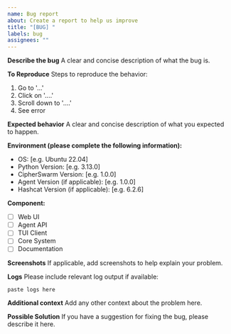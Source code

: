 ```yaml
---
name: Bug report
about: Create a report to help us improve
title: "[BUG] "
labels: bug
assignees: ""
---
```


**Describe the bug**
A clear and concise description of what the bug is.

**To Reproduce**
Steps to reproduce the behavior:

1. Go to '...'
2. Click on '....'
3. Scroll down to '....'
4. See error

**Expected behavior**
A clear and concise description of what you expected to happen.

**Environment (please complete the following information):**

- OS: [e.g. Ubuntu 22.04]
- Python Version: [e.g. 3.13.0]
- CipherSwarm Version: [e.g. 1.0.0]
- Agent Version (if applicable): [e.g. 1.0.0]
- Hashcat Version (if applicable): [e.g. 6.2.6]

**Component:**

- [ ] Web UI
- [ ] Agent API
- [ ] TUI Client
- [ ] Core System
- [ ] Documentation

**Screenshots**
If applicable, add screenshots to help explain your problem.

**Logs**
Please include relevant log output if available:

```text
paste logs here
```

**Additional context**
Add any other context about the problem here.

**Possible Solution**
If you have a suggestion for fixing the bug, please describe it here.
